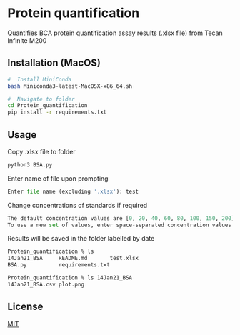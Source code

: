 # Protein quantification
Quantifies BCA protein quantification assay results (.xlsx file) from Tecan Infinite M200


## Installation (MacOS)
```bash
#  Install MiniConda
bash Miniconda3-latest-MacOSX-x86_64.sh

#  Navigate to folder
cd Protein_quantification
pip install -r requirements.txt
```

## Usage
Copy .xlsx file to folder
```bash
python3 BSA.py
```
Enter name of file upon prompting
```python
Enter file name (excluding '.xlsx'): test
```
Change concentrations of standards if required
```python
The default concentration values are [0, 20, 40, 60, 80, 100, 150, 200].
To use a new set of values, enter space-separated concentration values. Otherwise, press enter.
```
Results will be saved in the folder labelled by date
```bash
Protein_quantification % ls
14Jan21_BSA		README.md		test.xlsx
BSA.py			requirements.txt

Protein_quantification % ls 14Jan21_BSA 
14Jan21_BSA.csv	plot.png
```

## License
[MIT](https://choosealicense.com/licenses/mit/)